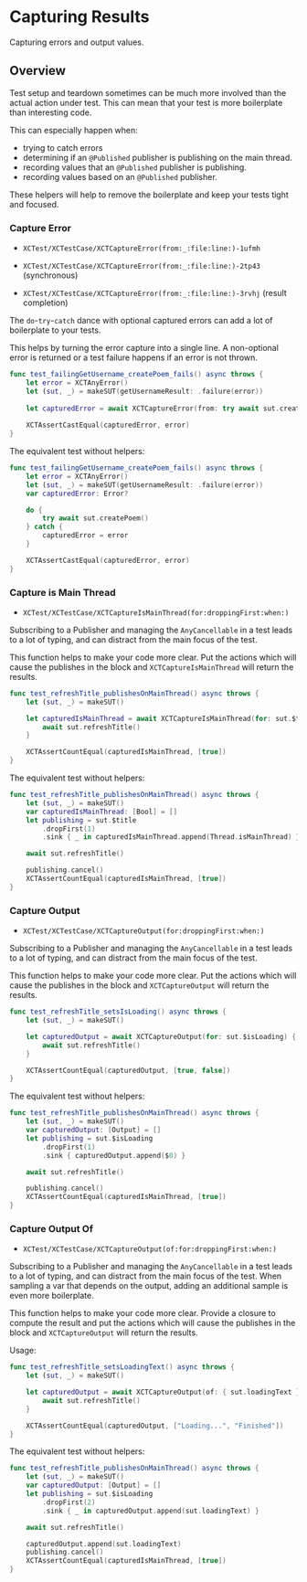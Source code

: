 # Capturing Results

Capturing errors and output values.


## Overview

Test setup and teardown sometimes can be much more involved than the actual action under test.
This can mean that your test is more boilerplate than interesting code.

This can especially happen when:
* trying to catch errors
* determining if an `@Published` publisher is publishing on the main thread.
* recording values that an `@Published` publisher is publishing.
* recording values based on an `@Published` publisher.

These helpers will help to remove the boilerplate and keep your tests tight and focused.


### Capture Error

- ``XCTest/XCTestCase/XCTCaptureError(from:_:file:line:)-1ufmh``

- ``XCTest/XCTestCase/XCTCaptureError(from:_:file:line:)-2tp43`` (synchronous)

- ``XCTest/XCTestCase/XCTCaptureError(from:_:file:line:)-3rvhj`` (result completion)

The `do`-`try`-`catch` dance with optional captured errors can add a lot of boilerplate to your tests. 

This helps by turning the error capture into a single line. A non-optional error is returned 
or a test failure happens if an error is not thrown.

```swift
func test_failingGetUsername_createPoem_fails() async throws {
    let error = XCTAnyError()
    let (sut, _) = makeSUT(getUsernameResult: .failure(error))
    
    let capturedError = await XCTCaptureError(from: try await sut.createPoem())
    
    XCTAssertCastEqual(capturedError, error)
}
```

The equivalent test without helpers:

```swift
func test_failingGetUsername_createPoem_fails() async throws {
    let error = XCTAnyError()
    let (sut, _) = makeSUT(getUsernameResult: .failure(error))
    var capturedError: Error?

    do {
        try await sut.createPoem()
    } catch {
        capturedError = error
    }

    XCTAssertCastEqual(capturedError, error)
}
```


### Capture is Main Thread

- ``XCTest/XCTestCase/XCTCaptureIsMainThread(for:droppingFirst:when:)``

Subscribing to a Publisher and managing the `AnyCancellable` in a test leads to a lot of typing, 
and can distract from the main focus of the test.

This function helps to make your code more clear. Put the actions which will cause the publishes
in the block and `XCTCaptureIsMainThread` will return the results.

```swift
func test_refreshTitle_publishesOnMainThread() async throws {
    let (sut, _) = makeSUT()

    let capturedIsMainThread = await XCTCaptureIsMainThread(for: sut.$title) {
        await sut.refreshTitle()
    }

    XCTAssertCountEqual(capturedIsMainThread, [true])
}
```

The equivalent test without helpers:

```swift
func test_refreshTitle_publishesOnMainThread() async throws {
    let (sut, _) = makeSUT()
    var capturedIsMainThread: [Bool] = []
    let publishing = sut.$title
        .dropFirst(1)
        .sink { _ in capturedIsMainThread.append(Thread.isMainThread) }

    await sut.refreshTitle()

    publishing.cancel()
    XCTAssertCountEqual(capturedIsMainThread, [true])
}
```


### Capture Output

- ``XCTest/XCTestCase/XCTCaptureOutput(for:droppingFirst:when:)``

Subscribing to a Publisher and managing the `AnyCancellable` in a test leads to a lot of typing, 
and can distract from the main focus of the test.

This function helps to make your code more clear. Put the actions which will cause the publishes
in the block and `XCTCaptureOutput` will return the results.

```swift
func test_refreshTitle_setsIsLoading() async throws {
    let (sut, _) = makeSUT()

    let capturedOutput = await XCTCaptureOutput(for: sut.$isLoading) {
        await sut.refreshTitle()
    }

    XCTAssertCountEqual(capturedOutput, [true, false])
}
```

The equivalent test without helpers:

```swift
func test_refreshTitle_publishesOnMainThread() async throws {
    let (sut, _) = makeSUT()
    var capturedOutput: [Output] = []
    let publishing = sut.$isLoading
        .dropFirst(1)
        .sink { capturedOutput.append($0) }

    await sut.refreshTitle()

    publishing.cancel()
    XCTAssertCountEqual(capturedIsMainThread, [true])
}
```


### Capture Output Of

- ``XCTest/XCTestCase/XCTCaptureOutput(of:for:droppingFirst:when:)``

Subscribing to a Publisher and managing the `AnyCancellable` in a test leads to a lot of typing, 
and can distract from the main focus of the test. When sampling a var that depends on the output, 
adding an additional sample is even more boilerplate.

This function helps to make your code more clear. Provide a closure to compute the result and 
put the actions which will cause the publishes in the block and `XCTCaptureOutput` will return the results.

Usage:
```swift
func test_refreshTitle_setsLoadingText() async throws {
    let (sut, _) = makeSUT()

    let capturedOutput = await XCTCaptureOutput(of: { sut.loadingText }, for: sut.$isLoading) {
        await sut.refreshTitle()
    }

    XCTAssertCountEqual(capturedOutput, ["Loading...", "Finished"])
}
```

The equivalent test without helpers:

```swift
func test_refreshTitle_publishesOnMainThread() async throws {
    let (sut, _) = makeSUT()
    var capturedOutput: [Output] = []
    let publishing = sut.$isLoading
        .dropFirst(2)
        .sink { _ in capturedOutput.append(sut.loadingText) }

    await sut.refreshTitle()

    capturedOutput.append(sut.loadingText)
    publishing.cancel()
    XCTAssertCountEqual(capturedIsMainThread, [true])
}
```
